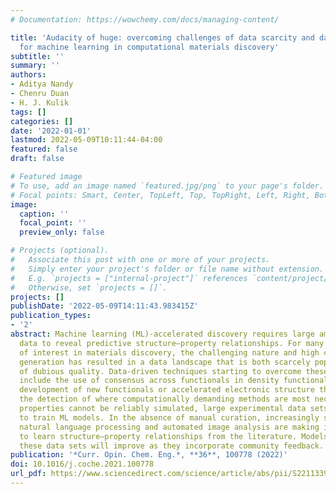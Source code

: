```yaml
---
# Documentation: https://wowchemy.com/docs/managing-content/

title: 'Audacity of huge: overcoming challenges of data scarcity and data quality
  for machine learning in computational materials discovery'
subtitle: ''
summary: ''
authors:
- Aditya Nandy
- Chenru Duan
- H. J. Kulik
tags: []
categories: []
date: '2022-01-01'
lastmod: 2022-05-09T10:11:44-04:00
featured: false
draft: false

# Featured image
# To use, add an image named `featured.jpg/png` to your page's folder.
# Focal points: Smart, Center, TopLeft, Top, TopRight, Left, Right, BottomLeft, Bottom, BottomRight.
image:
  caption: ''
  focal_point: ''
  preview_only: false

# Projects (optional).
#   Associate this post with one or more of your projects.
#   Simply enter your project's folder or file name without extension.
#   E.g. `projects = ["internal-project"]` references `content/project/deep-learning/index.md`.
#   Otherwise, set `projects = []`.
projects: []
publishDate: '2022-05-09T14:11:43.983415Z'
publication_types:
- '2'
abstract: Machine learning (ML)-accelerated discovery requires large amounts of high-fidelity
  data to reveal predictive structure–property relationships. For many properties
  of interest in materials discovery, the challenging nature and high cost of data
  generation has resulted in a data landscape that is both scarcely populated and
  of dubious quality. Data-driven techniques starting to overcome these limitations
  include the use of consensus across functionals in density functional theory, the
  development of new functionals or accelerated electronic structure theories, and
  the detection of where computationally demanding methods are most necessary. When
  properties cannot be reliably simulated, large experimental data sets can be used
  to train ML models. In the absence of manual curation, increasingly sophisticated
  natural language processing and automated image analysis are making it possible
  to learn structure–property relationships from the literature. Models trained on
  these data sets will improve as they incorporate community feedback.
publication: '*Curr. Opin. Chem. Eng.*, **36**, 100778 (2022)'
doi: 10.1016/j.coche.2021.100778
url_pdf: https://www.sciencedirect.com/science/article/abs/pii/S2211339821001106
---
```

